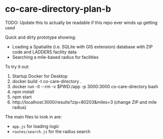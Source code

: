 # co-care-directory-plan-b

TODO: Update this to actually be readable if this repo ever winds up getting used

Quick and dirty prototype showing:

- Loading a Spatialite (i.e. SQLite with GIS extension) database with ZIP code and LADDERS facility data
- Searching a mile-based radius for facilities

To try it out:

1. Startup Docker for Desktop
1. docker build -t co-care-directory .
1. docker run -it --rm -v $PWD:/app -p 3000:3000 co-care-directory bash
1. npm install
1. npm start
1. http://localhost:3000/results?zip=80203&miles=3 (change ZIP and mile radius)

The main files to look in are:

- `app.js` for loading logic 
- `routes/search.js` for the radius search
